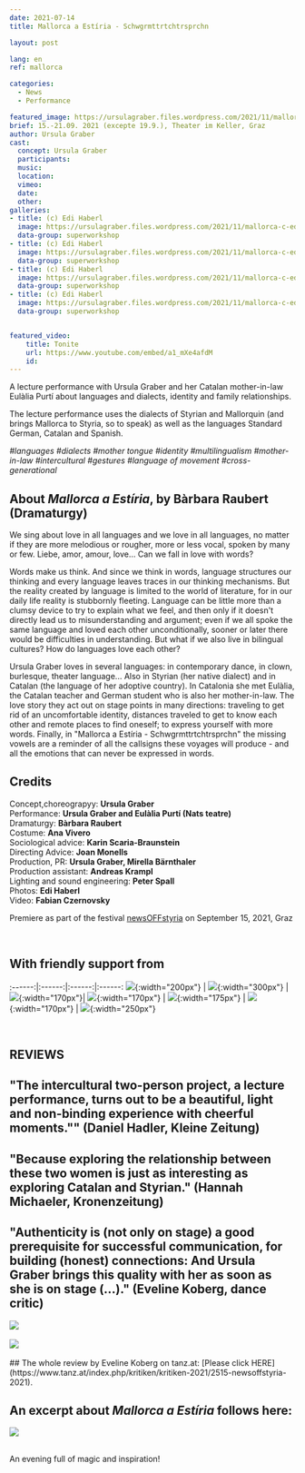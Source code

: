 ```yaml
---
date: 2021-07-14
title: Mallorca a Estíria - Schwgrmttrtchtrsprchn

layout: post

lang: en
ref: mallorca

categories:
  - News
  - Performance

featured_image: https://ursulagraber.files.wordpress.com/2021/11/mallorca-c-edi-haberl_8.jpg?w=500&fit=crop
brief: 15.-21.09. 2021 (excepte 19.9.), Theater im Keller, Graz
author: Ursula Graber
cast:
  concept: Ursula Graber
  participants:
  music:
  location:
  vimeo:
  date:
  other:
galleries:
- title: (c) Edi Haberl
  image: https://ursulagraber.files.wordpress.com/2021/11/mallorca-c-edi-haberl_1.jpg
  data-group: superworkshop
- title: (c) Edi Haberl
  image: https://ursulagraber.files.wordpress.com/2021/11/mallorca-c-edi-haberl_6.jpg?w=1024&fit=crop
  data-group: superworkshop
- title: (c) Edi Haberl
  image: https://ursulagraber.files.wordpress.com/2021/11/mallorca-c-edi-haberl_9.jpg?w=1024&fit=crop
  data-group: superworkshop
- title: (c) Edi Haberl
  image: https://ursulagraber.files.wordpress.com/2021/11/mallorca-c-edi-haberl_11.jpg
  data-group: superworkshop


featured_video:
    title: Tonite
    url: https://www.youtube.com/embed/a1_mXe4afdM
    id:
---
```


A lecture performance with Ursula Graber and her Catalan mother-in-law Eulàlia Purtí about languages and dialects, identity and family relationships.

The lecture performance uses the dialects of Styrian and Mallorquin (and brings Mallorca to Styria, so to speak) as well as the languages Standard German, Catalan and Spanish.


*#languages #dialects #mother tongue #identity #multilingualism #mother-in-law #intercultural #gestures #language of movement #cross-generational*



<!--plop-->

## About *Mallorca a Estíria*, by Bàrbara Raubert (Dramaturgy)



We sing about love in all languages ​​and we love in all languages, no matter if they are more melodious or rougher, more or less vocal, spoken by many or few. Liebe, amor, amour, love… Can we fall in love with words?

Words make us think. And since we think in words, language structures our thinking and every language leaves traces in our thinking mechanisms. But the reality created by language is limited to the world of literature, for in our daily life reality is stubbornly fleeting. Language can be little more than a clumsy device to try to explain what we feel, and then only if it doesn't directly lead us to misunderstanding and argument; even if we all spoke the same language and loved each other unconditionally, sooner or later there would be difficulties in understanding. But what if we also live in bilingual cultures? How do languages ​​love each other?

Ursula Graber loves in several languages: in contemporary dance, in clown, burlesque, theater language... Also in Styrian (her native dialect) and in Catalan (the language of her adoptive country). In Catalonia she met Eulàlia, the Catalan teacher and German student who is also her mother-in-law. The love story they act out on stage points in many directions: traveling to get rid of an uncomfortable identity, distances traveled to get to know each other and remote places to find oneself; to express yourself with more words. Finally, in "Mallorca a Estíria - Schwgrmttrtchtrsprchn" the missing vowels are a reminder of all the callsigns these voyages will produce - and all the emotions that can never be expressed in words.



<!--plop-->


## Credits

Concept,choreograpyy: <b>Ursula Graber</b> <br>
Performance: <b>Ursula Graber and Eulàlia Purtí (Nats teatre)</b> <br>
Dramaturgy: <b>Bàrbara Raubert</b> <br>
Costume:	<b>Ana Vivero</b> <br>
Sociological advice: <b>Karin Scaria-Braunstein</b> <br>
Directing Advice: <b>Joan Monells</b> <br>
Production, PR: <b>Ursula Graber, Mirella Bärnthaler</b> <br>
Production assistant: <b>Andreas Krampl</b> <br>
Lighting and sound engineering: <b>Peter Spall</b> <br>
Photos: <b>Edi Haberl</b> <br>
Video: <b>Fabian Czernovsky</b> <br>


Premiere as part of the festival [newsOFFstyria](https://www.theaterland.at/2021/newsoffstyria-2.21/index.html) on September 15, 2021, Graz

<br>

## With friendly support from

:------:|:------:|:------:|:------:
![]({{site.url}}/images/logograz.png){:width="200px"} | ![]({{site.url}}/images/logolandstmk.png){:width="300px"} | ![]({{site.url}}/images/bildrecht_sw1.png){:width="170px"}| ![]({{site.url}}/images/logodat.png){:width="170px"} | ![]({{site.url}}/images/tiklogo_trans.png){:width="175px"} | ![]({{site.url}}/images/logolaut.png){:width="170px"} | ![]({{site.url}}/images/logo_ccter_sw2.png){:width="250px"}

<br>

## REVIEWS


## "The intercultural two-person project, a lecture performance, turns out to be a beautiful, light and non-binding experience with cheerful moments."" (Daniel Hadler, Kleine Zeitung)


## "Because exploring the relationship between these two women is just as interesting as exploring Catalan and Styrian." (Hannah Michaeler, Kronenzeitung)



## "Authenticity is (not only on stage) a good prerequisite for successful communication, for building (honest) connections: And Ursula Graber brings this quality with her as soon as she is on stage (...)." (Eveline Koberg, dance critic)




<div class="long-center-image">
	<a href="https://ursulagraber.files.wordpress.com/2021/11/kleine-zeitung-17.9.21-edited.png" title="" class="js-smartPhoto" data-caption="" data-id="" data-group="">
		<img src="https://ursulagraber.files.wordpress.com/2021/11/kleine-zeitung-17.9.21-edited.png"/>
	</a>
</div>

<br>

<div class="long-center-image">
	<a href="https://ursulagraber.files.wordpress.com/2021/11/kronenzeitung-17.9.21-edited.png" title="" class="js-smartPhoto" data-caption="" data-id="" data-group="">
		<img src="https://ursulagraber.files.wordpress.com/2021/11/kronenzeitung-17.9.21-edited.png"/>
	</a>
</div>

<br>
## The whole review by Eveline Koberg on tanz.at: [Please click HERE](https://www.tanz.at/index.php/kritiken/kritiken-2021/2515-newsoffstyria-2021).

## An excerpt about *Mallorca a Estíria* follows here:



<div class="long-center-image">
	<a href="https://ursulagraber.files.wordpress.com/2021/12/mallorca-a-estiria-kritik-tanz.at_.png" title="" class="js-smartPhoto" data-caption="" data-id="" data-group="">
		<img src="https://ursulagraber.files.wordpress.com/2021/12/mallorca-a-estiria-kritik-tanz.at_.png"/>
	</a>
</div>

<br>





<!--plop-->

An evening full of magic and inspiration!<br />

<!--[![Totem](https://i.vimeocdn.com/video/746500438_640.jpg)](https://player.vimeo.com/video/306702195)-->
